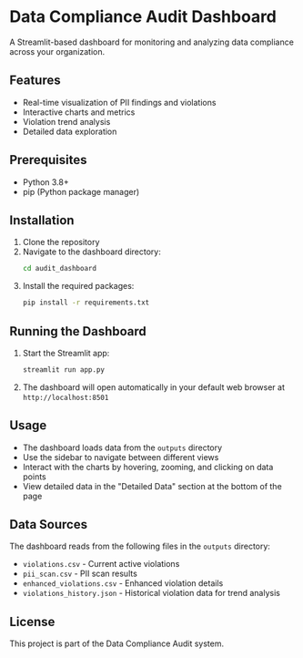 # Data Compliance Audit Dashboard

A Streamlit-based dashboard for monitoring and analyzing data compliance across your organization.

## Features

- Real-time visualization of PII findings and violations
- Interactive charts and metrics
- Violation trend analysis
- Detailed data exploration

## Prerequisites

- Python 3.8+
- pip (Python package manager)

## Installation

1. Clone the repository
2. Navigate to the dashboard directory:
   ```bash
   cd audit_dashboard
   ```
3. Install the required packages:
   ```bash
   pip install -r requirements.txt
   ```

## Running the Dashboard

1. Start the Streamlit app:
   ```bash
   streamlit run app.py
   ```
2. The dashboard will open automatically in your default web browser at `http://localhost:8501`

## Usage

- The dashboard loads data from the `outputs` directory
- Use the sidebar to navigate between different views
- Interact with the charts by hovering, zooming, and clicking on data points
- View detailed data in the "Detailed Data" section at the bottom of the page

## Data Sources

The dashboard reads from the following files in the `outputs` directory:
- `violations.csv` - Current active violations
- `pii_scan.csv` - PII scan results
- `enhanced_violations.csv` - Enhanced violation details
- `violations_history.json` - Historical violation data for trend analysis

## License

This project is part of the Data Compliance Audit system.
